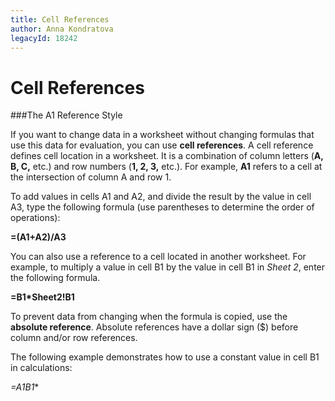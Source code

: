 ```yaml
---
title: Cell References
author: Anna Kondratova
legacyId: 18242
---
```

# Cell References
###The A1 Reference Style

If you want to change data in a worksheet without changing formulas that use this data for evaluation, you can use **cell references**. A cell reference defines cell location in a worksheet. It is a combination of column letters (**A, B, C,** etc.) and row numbers (**1, 2, 3,** etc.). For example, **A1** refers to a cell at the intersection of column A and row 1.

To add values in cells A1 and A2, and divide the result by the value in cell A3, type the following formula (use parentheses to determine the order of operations):

**=(A1+A2)/A3**

You can also use a reference to a cell located in another worksheet. For example, to multiply a value in cell B1 by the value in cell B1 in _Sheet 2_, enter the following formula.

**=B1*Sheet2!B1**

To prevent data from changing when the formula is copied, use the **absolute reference**. Absolute references have a dollar sign ($) before column and/or row references.

The following example demonstrates how to use a constant value in cell B1 in calculations:

**=A1*$B$1**